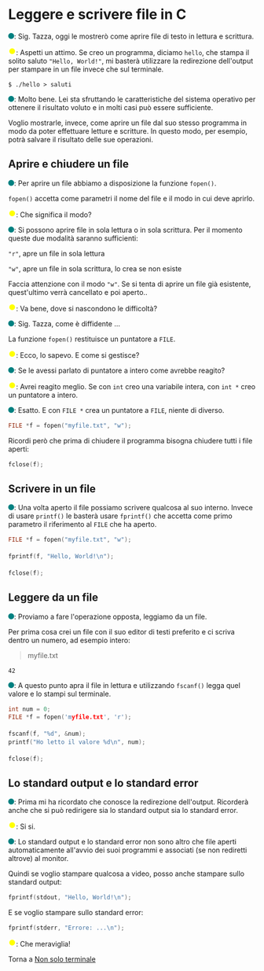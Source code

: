 # Leggere e scrivere file in C

![](../../images/people/tess.png): Sig. Tazza, oggi le mostrerò come aprire file di testo in lettura e scrittura.

![](../../images/people/tazza.png): Aspetti un attimo. Se creo un programma,
diciamo `hello`, che stampa il solito saluto `"Hello, World!"`, mi basterà
utilizzare la redirezione dell'output per stampare in un file invece che
sul terminale.

```
$ ./hello > saluti
```

![](../../images/people/tess.png): Molto bene. Lei sta sfruttando le caratteristiche
del sistema operativo per ottenere il risultato voluto e in molti casi
può essere sufficiente.

Voglio mostrarle, invece, come aprire un file dal suo stesso programma in modo da poter effettuare letture e scritture. In questo modo, per esempio,
potrà salvare il risultato delle sue operazioni.

## Aprire e chiudere un file

![](../../images/people/tess.png): Per aprire un file abbiamo a disposizione la funzione `fopen()`.

`fopen()` accetta come parametri il nome del file e il modo in cui deve aprirlo.

![](../../images/people/tazza.png): Che significa il modo?

![](../../images/people/tess.png): Si possono aprire file in sola lettura o in sola scrittura. Per il momento queste due modalità saranno sufficienti:

`"r"`, apre un file in sola lettura

`"w"`, apre un file in sola scrittura, lo crea se non esiste

Faccia attenzione con il modo `"w"`. Se si tenta di aprire un file già esistente, quest'ultimo verrà cancellato e poi aperto..

![](../../images/people/tazza.png): Va bene, dove si nascondono le difficoltà?

![](../../images/people/tess.png): Sig. Tazza, come è diffidente ...

La funzione `fopen()` restituisce un puntatore a `FILE`.

![](../../images/people/tazza.png): Ecco, lo sapevo. E come si gestisce?

![](../../images/people/tess.png): Se le avessi parlato di puntatore a intero
come avrebbe reagito?

![](../../images/people/tazza.png): Avrei reagito meglio. Se con `int` creo una
variabile intera, con `int *` creo un puntatore a intero.

![](../../images/people/tess.png): Esatto. E con `FILE *` crea un puntatore a `FILE`,
niente di diverso.

```c
FILE *f = fopen("myfile.txt", "w");
```

Ricordi però che prima di chiudere il programma bisogna chiudere tutti i file
aperti:

```c
fclose(f);
```

## Scrivere in un file

![](../../images/people/tess.png): Una volta aperto il file possiamo scrivere
qualcosa al suo interno. Invece di usare `printf()` le basterà usare `fprintf()`
che accetta come primo parametro il riferimento al `FILE` che ha aperto.

```c
FILE *f = fopen("myfile.txt", "w");

fprintf(f, "Hello, World!\n");

fclose(f);
```

## Leggere da un file

![](../../images/people/tess.png): Proviamo a fare l'operazione opposta,
leggiamo da un file.

Per prima cosa crei un file con il suo editor di testi preferito
e ci scriva dentro un numero, ad esempio intero:

> myfile.txt

```
42
```

![](../../images/people/tess.png): A questo punto apra il file in lettura
e utilizzando `fscanf()` legga quel valore e lo stampi sul terminale.

```c
int num = 0;
FILE *f = fopen('myfile.txt', 'r');

fscanf(f, "%d", &num);
printf("Ho letto il valore %d\n", num);

fclose(f);
```

## Lo standard output e lo standard error

![](../../images/people/tess.png): Prima mi ha ricordato che conosce la redirezione
dell'output. Ricorderà anche che si può redirigere sia lo standard output sia
lo standard error.

![](../../images/people/tazza.png): Si si.

![](../../images/people/tess.png): Lo standard output e lo standard error non
sono altro che file aperti automaticamente all'avvio dei suoi programmi e associati
(se non rediretti altrove) al monitor.

Quindi se voglio stampare qualcosa a video, posso anche stampare sullo standard output:

```c
fprintf(stdout, "Hello, World!\n");
```

E se voglio stampare sullo standard error:

```c
fprintf(stderr, "Errore: ...\n");
```

![](../../images/people/tazza.png): Che meraviglia!

Torna a [Non solo terminale](part-ii/summary.md)
